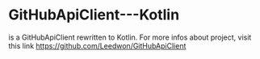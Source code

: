 # GitHubApiClient---Kotlin

is a GitHubApiClient rewritten to Kotlin. For more infos about project, visit this link
https://github.com/Leedwon/GitHubApiClient

